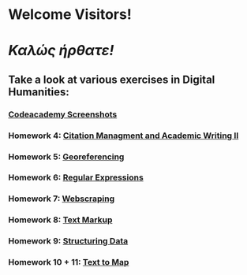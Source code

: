 # **Welcome Visitors!**
# _Καλώς ήρθατε!_

## Take a look at various exercises in Digital Humanities:

### [Codeacademy Screenshots](https://elisabethluif.github.io/screenshots.html)

### Homework 4: [Citation Managment and Academic Writing II](https://elisabethluif.github.io/04_article)

### Homework 5:  [Georeferencing](https://elisabethluif.github.io/05_georeferencing)

### Homework 6: [Regular Expressions](https://elisabethluif.github.io/06_regex)

### Homework 7: [Webscraping](https://elisabethluif.github.io/07_webscraping)

### Homework 8: [Text Markup](https://elisabethluif.github.io/08_textmarkup)

### Homework 9: [Structuring Data](https://elisabethluif.github.io/09_structuringdata)

### Homework 10 + 11: [Text to Map](https://elisabethluif.github.io/10_11_texttomap)





